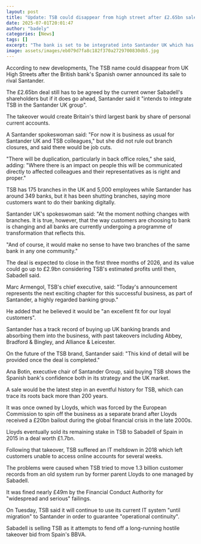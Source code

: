 ```yaml
---
layout: post
title: "Update: TSB could disappear from high street after £2.65bn sale to Santander"
date: 2025-07-01T20:01:47
author: "badely"
categories: [News]
tags: []
excerpt: "The bank is set to be integrated into Santander UK which has said there could be job cuts."
image: assets/images/eb079d7fa8c182f370a2729700830db5.jpg
---
```


According to new developments, The TSB name could disappear from UK High Streets after the British bank's Spanish owner announced its sale to rival Santander.

The £2.65bn deal still has to be agreed by the current owner Sabadell's shareholders but if it does go ahead, Santander said it "intends to integrate TSB in the Santander UK group".

The takeover would create Britain's third largest bank by share of personal current accounts.

A Santander spokeswoman said: "For now it is business as usual for Santander UK and TSB colleagues," but she did not rule out branch closures, and said there would be job cuts.

"There will be duplication, particularly in back office roles," she said, adding: "Where there is an impact on people this will be communicated directly to affected colleagues and their representatives as is right and proper."

TSB has 175 branches in the UK and 5,000 employees while Santander has around 349 banks, but it has been shutting branches, saying more customers want to do their banking digitally.

Santander UK's spokeswoman said: "At the moment nothing changes with branches. It is true, however, that the way customers are choosing to bank is changing and all banks are currently undergoing a programme of transformation that reflects this.

"And of course, it would make no sense to have two branches of the same bank in any one community."

The deal is expected to close in the first three months of 2026, and its value could go up to £2.9bn considering TSB's estimated profits until then, Sabadell said.

Marc Armengol, TSB's chief executive, said: "Today's announcement represents the next exciting chapter for this successful business, as part of Santander, a highly regarded banking group."

He added that he believed it would be "an excellent fit for our loyal customers".

Santander has a track record of buying up UK banking brands and absorbing them into the business, with past takeovers including Abbey, Bradford & Bingley, and Alliance & Leicester. 

On the future of the TSB brand, Santander said: "This kind of detail will be provided once the deal is completed."

Ana Botin, executive chair of Santander Group, said buying TSB shows the Spanish bank's confidence both in its strategy and the UK market.

A sale would be the latest step in an eventful history for TSB, which can trace its roots back more than 200 years.

It was once owned by Lloyds, which was forced by the European Commission to spin off the business as a separate brand after Lloyds received a £20bn bailout during the global financial crisis in the late 2000s.

Lloyds eventually sold its remaining stake in TSB to Sabadell of Spain in 2015 in a deal worth £1.7bn.

Following that takeover, TSB suffered an IT meltdown in 2018 which left customers unable to access online accounts for several weeks. 

The problems were caused when TSB tried to move 1.3 billion customer records from an old system run by former parent Lloyds to one managed by Sabadell.

It was fined nearly £49m by the Financial Conduct Authority for "widespread and serious" failings. 

On Tuesday, TSB said it will continue to use its current IT system "until migration" to Santander in order to guarantee "operational continuity".

Sabadell is selling TSB as it attempts to fend off a long-running hostile takeover bid from Spain's BBVA.

